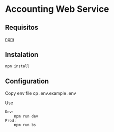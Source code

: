 # Accounting Web Service

## Requisitos

[npm](https://www.npmjs.com/get-npm)

## Instalation

    npm install

## Configuration

Copy env file
cp .env.example .env

Use

    Dev:
    	npm run dev
    Prod:
    	npm run bs
